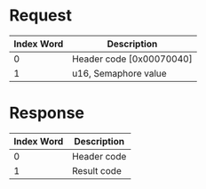 # Request

| Index Word | Description                |
|------------|----------------------------|
| 0          | Header code \[0x00070040\] |
| 1          | u16, Semaphore value       |

# Response

| Index Word | Description |
|------------|-------------|
| 0          | Header code |
| 1          | Result code |